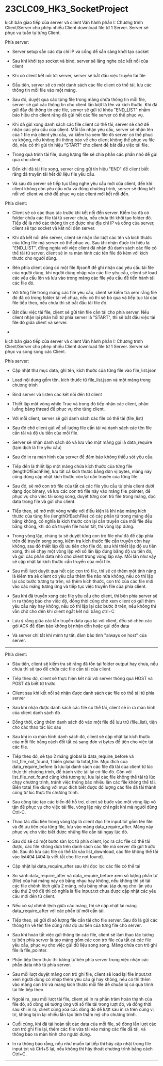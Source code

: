 # 23CLC09_HK3_SocketProject

kịch bản giao tiếp của server và client
Vận hành phần I: Chương trình Client/Server cho phép nhiều Client download file từ 1 Server.
Server sẽ phục vụ tuần tự từng Client.

Phía server:
- Server setup sẵn các địa chỉ IP và cổng để sẵn sàng khởi tạo socket
- Sau khi khởi tạo socket và bind, server sẽ lắng nghe các kết nối của client
- Khi có client kết nối tới server, server sẽ bắt đầu việc truyền tải file
- Đầu tiên, server sẽ có một danh sách các file client có thể tải, lưu các thông tin
  mỗi file vào một mảng.
  
- Sau đó, duyệt qua các từng file trong mảng chứa thông tin mỗi file, server sẽ gửi các thông
  tin cho client lần lượt là tên và kích thước. Khi đã gửi đầy đủ thông tin các file, server
  sẽ gửi từ khóa "END_LIST" nhằm báo hiệu cho client rằng đã gửi hết các file server có thể 
  phục vụ.
  
- Khi đã gửi xong danh sách các file client có thể tải, server sẽ chờ để nhận các yêu cầu
  của client. Mỗi lần nhận yêu cầu, server sẽ nhận tên của 1 file mà client yêu cầu, và kiểm
  tra xem file đó server có thể phục vụ không, nếu không thì thông báo về cho client không
  thể phục vụ file đó, nếu có thì gửi tín hiệu "START" cho client để bắt đầu việc tải file.
  
- Trong quá trình tải file, dung lượng file sẽ chia phần các phần nhỏ để gửi qua cho client,
  
- Đến khi đã tải file xong, server cũng gửi tín hiệu "END" để client biết rằng đã truyền tải
  hết dữ liệu file yêu cầu.
  
- Và sau đó server sẽ tiếp tục lắng nghe yêu cầu mới của client, đến khi client không còn yêu
  cầu nữa và đóng chương trình, server sẽ đóng kết nối với client và chờ để phục vụ các client
  mới kết nối đến.

Phía client:
- Client sẽ có các thao tác trước khi kết nối đến server. Kiểm tra đã có folder chứa các file
  tải từ server chưa, nếu chưa thì khởi tạo folder đó. Tiếp để là nhờ các thông tin có được như
  địa chỉ IP và cổng của server, client sẽ tạo socket và kết nối đến server.
  
- Khi đã kết nối đến server, client sẽ nhận lần lượt các tên và kích thước của từng file mà server
  có thể phục vụ. Sau khi nhận được tín hiệu là "END_LIST", đồng nghĩa với việc client đã nhận đủ
  danh sách các file có thể tải từ server, client sẽ in ra màn hình các tên file đó kèm với kích
  thước cho người dùng.
  
- Bên phía client cũng có một file #json# để ghi nhận các yêu cầu tải file của người dùng, khi người
  dùng nhập vào các file yêu cầu, client sẽ load các yêu cầu lên và lưu vào trong mảng các file yêu
  cầu để tiến hành tải các file đó.
  
- Với từng file trong mảng các file yêu cầu, client sẽ kiểm tra xem rằng file đó đã có trong folder
  tải về chưa, nếu có thì sẽ bỏ qua và tiếp tục tải các file tiếp theo, nếu chưa thì sẽ bắt đầu tải
  file đó.
  
- Bắt đầu việc tải file, client sẽ gửi tên file cần tải cho phía server. Nếu client nhận lại phản hồi
  từ phía server là "START", thì sẽ bắt đầu việc tải file đó giữa client và server.
- 

kịch bản giao tiếp của server và client
Vận hành phần I: Chương trình Client/Server cho phép nhiều Client download file từ 1 Server.
Server sẽ phục vụ song song các Client.

Phía server:

- Cập nhật thư mục data, ghi tên, kích thước của từng file vào file_list.json

- Load nội dung gồm tên, kích thước từ file_list.json và một mảng trong chương trình

- Bind server và listen các kết nối đến từ client

- Thiết lặp một vòng while True và trong đó tiếp nhận các client, phân luồng bằng thread để
phục vụ cho từng client.

- Với mỗi client, server sẽ gửi danh sách các file có thể tải (file_list)

- Sau đó chờ client gửi về số lượng file cần tải và danh sách các tên file cần tải và độ
  ưu tiên của mỗi file.

- Server sẽ nhận danh sách đó và lưu vào một mảng gọi là data_require (tạm dịch là file yêu cầu)

- Sau đó in ra màn hình của server để đảm bảo không thiếu sót yêu cầu.

- Tiếp đến là thiết lập một mảng chứa kích thước của từng file (lengthOfEachFile),
  lưu tất cả kích thước bằng đơn vị bytes, mảng này cũng dùng cập nhật kích thước
  còn lại cần truyền của từng file.

- Sau đó, sẽ mở con trỏ file của tất cả các file yêu cầu từ phía client dưới dạng đọc binary,
  và lưu các con trỏ file này vào mảng file_pointer, để phục vụ cho việc tải song song, duyệt
  từng con trỏ file trong mảng, đọc data trong file và gửi cho client.

- Tiếp theo, sẽ mở một vòng while với điều kiện là khi nào mảng kích thước của từng file
  (lengthOfEachFile) có các phần tử trong mảng đều bằng không, có nghĩa là kích thước còn lại
  cần truyền của mỗi file đều bằng không, khi đó đã truyền file hoàn tất, thì vòng lặp dừng.

- Trong vòng lặp, chúng ta sẽ duyệt từng con trỏ file như đã để cập phía trên để truyền song song,
  kiểm tra kích thước file cần truyền còn hay không, sau đó thiết lập độ ưu tiên cho file đó, sau khi
  thiết lập độ ưu tiên xong, thì sẽ chạy một vòng lặp với số lần lặp đúng bằng độ ưu tiên đó, và gửi
  các phần data nhỏ cho client trong vòng lặp này. Mỗi lần như vậy sẽ cập nhật lại kích thước cần truyền
  của mỗi file.

- Sau mỗi lượt duyệt qua hết các con trỏ file, thì sẽ có thêm một tính năng là kiểm tra sẽ client có yêu
  cầu thêm file nào nữa không, nếu có thì lặp lại các bước tương tự trên, và thêm kích thước, con trỏ của
  các file mới vào các mảng tương ứng và tiếp tục việc truyền file của phía client.

- Sau khi đã truyền xong các file yêu cầu cho client, thì bên phía server sẽ in ra thông báo cho việc đó,
  đồng thời cũng chờ xem client có gửi thêm yêu cầu này hay không, nếu có thì lặp lại các bước ở trên,
  nếu không thì vẫn chờ cho đến khi client ngắt kết nối bằng ctrl+C

- Lưu ý rằng giữa các lần truyền data qua lại với client, đều sẽ chèn các gói ACK để đảm bảo không bị nhận
  dồn hoặc gửi dồn data

- Và server chỉ tắt khi mình tự tắt, đảm bảo tính "always on host" của server.


-----------------------------------------------------------------------------------------------------------

Phía client:

- Đàu tiên, client sẽ kiểm tra sẽ rằng đã tồn tại folder output hay chưa, nếu chưa thì sẽ tạo để chứa các
  file cần tải của client.

- Tiếp theo đó, client sẽ thực hiện kết nối với server thông qua HOST và POST đã biết từ trước

- Client sau khi kết nối sẽ nhận được danh sách các file có thể tải từ phía server

- Sau khi nhận được danh sách các file có thể tải, client sẽ in ra màn hình của client danh sách đó

- Đồng thời, cũng thêm danh sách đó vào một file để lưu trữ (file_list), tiện cho các thao tác lúc sau

- Sau khi in ra màn hình danh sách đó, client sẽ cập nhật lại kích thước của mỗi file bằng cách đổi 
  tất cả sang đơn vị bytes để tiện cho việc tải các file.

- Tiếp theo đó, sẽ tạo 2 mảng global là data_require_before và list_file_not_found, 1 biến global là
  total_file. Mục đích của data_require_before là lưu lại danh sách các file đã tải của client từ lúc
  thực thi chương trình, để tránh việc tải lại có file đó. Còn với list_file_not_found cũng khá tương
  tự, lưu lại các file không thể tải từ lúc chạy chương trình, tránh việc thông báo nhiều lần các file
  không thể tải. Biến total_file dùng với mục đích biết được đó lượng các file đã tải thành công từ lúc
  thực thi chương trình.

- Sau công tác tạo các biến để hỗ trợ, client sẽ bước vào một vòng lặp vô tận để phục vụ cho việc tải file,
  vòng lặp này chỉ ngắt khi mà người dùng Ctrl-C.

- Thao tác đầu tiên trong vòng lặp là client đọc file input.txt gồm tên file và độ ưu tiên của từng file, lưu
  vào mảng data_require_after. Mảng này phục vụ cho việc biết được những file cần tải ngay lúc đó.

- Sau đó sẽ có một bước sàn lọc từ phía client, lọc ra các file có thể tải được, các file không dựa trên danh sách
  các file mà server đã gửi trước đó. Sau đó lưu các file có thể tải vào list_download, các file không thể tải vào
  list404 (404 là viết tắt cho file not found).

- Cập nhật lại data_require_after sau khi đọc lọc các file có thể tại

- So sánh data_require_after và data_require_before xem số lượng phần tử (file) của hai mảng này có bằng nhau hay
  không, nếu không thì sẽ tải các file chênh lệch giữa 2 mảng, nếu bằng nhau (áp dụng cho lần yêu cầu thứ 2 trở đi)
  thì có nghĩa là file input.txt chưa được cập nhật các yêu cầu mới đến từ client.

- Nếu có sự chênh lệch giữa các mảng, thì sẽ cập nhật lại mảng data_require_after với các phần tử mới cần tải.

- Tiếp theo, sẽ gửi đi số lượng file cần tải cho file server. Sau đó là gửi các thông tin về tên file cũng như độ ưu
  tiên của từng file cho server.

- Sau khi hoàn tất việc gửi thông tin các file, client sẽ làm thao tác tương tự bên phía server là tạo mảng gồm các con
  trỏ file của tất cả các file yêu cầu, phục vụ cho việc gửi dữ liệu song song. Mảng chứa con trỏ ghi file là file_pointer.

- Phần tiếp theo thực thi tương tự bên phía server trong việc nhận các phần data nhỏ từ phía server.

- Sau mỗi lượt duyệt mảng con trỏ ghi file, client sẽ load lại file input.txt xem người dùng có nhập thêm yêu
  cầu gì hay không, nếu có thì thêm vào mảng con trỏ và mang kích thước mỗi file để chuẩn bị có quá trình tải file
  tiếp theo.

- Ngoài ra, sau mỗi lượt tải file, client sẽ in ra phần trăm hoàn thành của file đó, số dòng sẽ tương ứng với số file
  tải trong lượt đó, và đồng thời sau khi in ra, client cũng xóa các dòng đó để lượt sau in ra trên cùng vị trí, không
  bị in lại nhiều lần tạo tính thẩm mỹ cho chương trình.

- Cuối cùng, khi đã tải hoàn tất các data của mỗi file, sẽ đóng lần lượt các con trỏ ghi file lại, thêm các file vừa tải
  vào mảng các file đã tải, và thông báo ra màn hình cho người dùng.

- In ra thông báo rằng, nếu như muốn tải tiếp thì hãy cập nhật trong file input.txt và Ctrl+S lại, nếu không thì hãy thoát
  chương trình bằng cách Ctrl+C.

-----------------------------------------------------------------------------------------------------------
